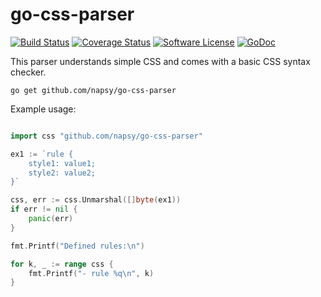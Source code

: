 # go-css-parser

[![Build Status](https://travis-ci.org/napsy/go-css-parser.svg?branch=master)](https://travis-ci.org/napsy/go-css-parser)
[![Coverage Status](http://codecov.io/github/napsy/go-css-parser/coverage.svg?branch=master)](http://codecov.io/github/vendor/package?branch=master)
[![Software License](https://img.shields.io/badge/License-MIT-orange.svg?style=flat-square)](https://github.com/vendor/package/blob/master/LICENSE.md)
[![GoDoc](https://img.shields.io/badge/godoc-reference-blue.svg?style=flat-square)](https://godoc.org/github.com/vendor/package)



This parser understands simple CSS and comes with a basic CSS syntax checker.


```
go get github.com/napsy/go-css-parser
```

Example usage:

```go

import css "github.com/napsy/go-css-parser"

ex1 := `rule {
	style1: value1;
	style2: value2;
}`

css, err := css.Unmarshal([]byte(ex1))
if err != nil {
	panic(err)
}

fmt.Printf("Defined rules:\n")

for k, _ := range css {
	fmt.Printf("- rule %q\n", k)
}
```
